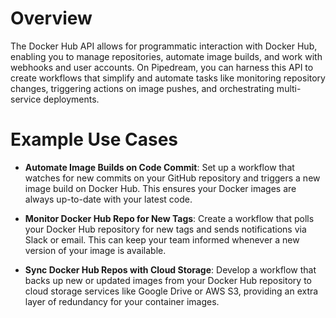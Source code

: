 # Overview

The Docker Hub API allows for programmatic interaction with Docker Hub, enabling you to manage repositories, automate image builds, and work with webhooks and user accounts. On Pipedream, you can harness this API to create workflows that simplify and automate tasks like monitoring repository changes, triggering actions on image pushes, and orchestrating multi-service deployments.

# Example Use Cases

- **Automate Image Builds on Code Commit**: Set up a workflow that watches for new commits on your GitHub repository and triggers a new image build on Docker Hub. This ensures your Docker images are always up-to-date with your latest code.

- **Monitor Docker Hub Repo for New Tags**: Create a workflow that polls your Docker Hub repository for new tags and sends notifications via Slack or email. This can keep your team informed whenever a new version of your image is available.

- **Sync Docker Hub Repos with Cloud Storage**: Develop a workflow that backs up new or updated images from your Docker Hub repository to cloud storage services like Google Drive or AWS S3, providing an extra layer of redundancy for your container images.
